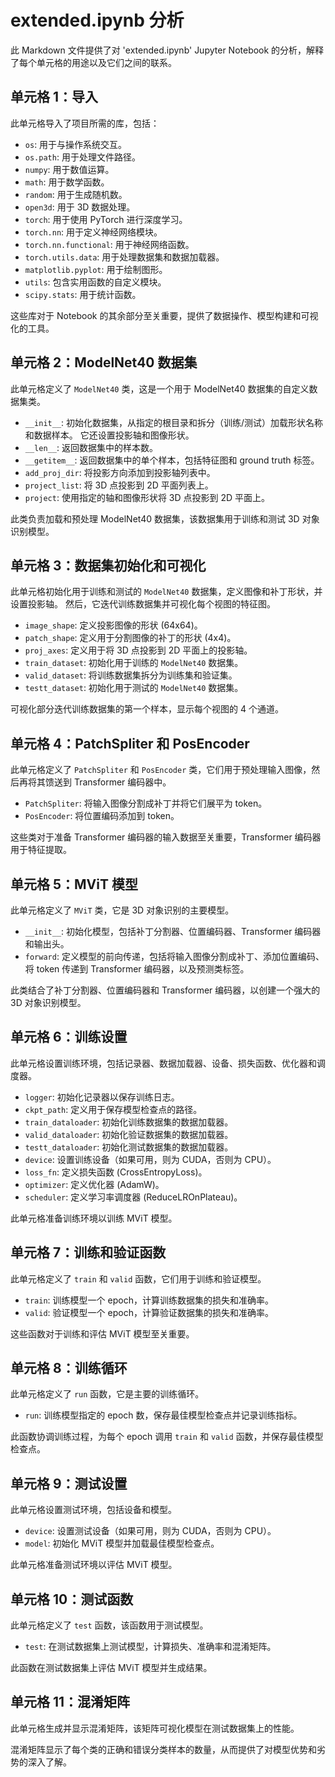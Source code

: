 # extended.ipynb 分析

此 Markdown 文件提供了对 'extended.ipynb' Jupyter Notebook 的分析，解释了每个单元格的用途以及它们之间的联系。

## 单元格 1：导入

此单元格导入了项目所需的库，包括：

*   `os`: 用于与操作系统交互。
*   `os.path`: 用于处理文件路径。
*   `numpy`: 用于数值运算。
*   `math`: 用于数学函数。
*   `random`: 用于生成随机数。
*   `open3d`: 用于 3D 数据处理。
*   `torch`: 用于使用 PyTorch 进行深度学习。
*   `torch.nn`: 用于定义神经网络模块。
*   `torch.nn.functional`: 用于神经网络函数。
*   `torch.utils.data`: 用于处理数据集和数据加载器。
*   `matplotlib.pyplot`: 用于绘制图形。
*   `utils`: 包含实用函数的自定义模块。
*   `scipy.stats`: 用于统计函数。

这些库对于 Notebook 的其余部分至关重要，提供了数据操作、模型构建和可视化的工具。

## 单元格 2：ModelNet40 数据集

此单元格定义了 `ModelNet40` 类，这是一个用于 ModelNet40 数据集的自定义数据集类。

*   `__init__`: 初始化数据集，从指定的根目录和拆分（训练/测试）加载形状名称和数据样本。 它还设置投影轴和图像形状。
*   `__len__`: 返回数据集中的样本数。
*   `__getitem__`: 返回数据集中的单个样本，包括特征图和 ground truth 标签。
*   `add_proj_dir`: 将投影方向添加到投影轴列表中。
*   `project_list`: 将 3D 点投影到 2D 平面列表上。
*   `project`: 使用指定的轴和图像形状将 3D 点投影到 2D 平面上。

此类负责加载和预处理 ModelNet40 数据集，该数据集用于训练和测试 3D 对象识别模型。

## 单元格 3：数据集初始化和可视化

此单元格初始化用于训练和测试的 `ModelNet40` 数据集，定义图像和补丁形状，并设置投影轴。 然后，它迭代训练数据集并可视化每个视图的特征图。

*   `image_shape`: 定义投影图像的形状 (64x64)。
*   `patch_shape`: 定义用于分割图像的补丁的形状 (4x4)。
*   `proj_axes`: 定义用于将 3D 点投影到 2D 平面上的投影轴。
*   `train_dataset`: 初始化用于训练的 `ModelNet40` 数据集。
*   `valid_dataset`: 将训练数据集拆分为训练集和验证集。
*   `testt_dataset`: 初始化用于测试的 `ModelNet40` 数据集。

可视化部分迭代训练数据集的第一个样本，显示每个视图的 4 个通道。

## 单元格 4：PatchSpliter 和 PosEncoder

此单元格定义了 `PatchSpliter` 和 `PosEncoder` 类，它们用于预处理输入图像，然后再将其馈送到 Transformer 编码器中。

*   `PatchSpliter`: 将输入图像分割成补丁并将它们展平为 token。
*   `PosEncoder`: 将位置编码添加到 token。

这些类对于准备 Transformer 编码器的输入数据至关重要，Transformer 编码器用于特征提取。

## 单元格 5：MViT 模型

此单元格定义了 `MViT` 类，它是 3D 对象识别的主要模型。

*   `__init__`: 初始化模型，包括补丁分割器、位置编码器、Transformer 编码器和输出头。
*   `forward`: 定义模型的前向传递，包括将输入图像分割成补丁、添加位置编码、将 token 传递到 Transformer 编码器，以及预测类标签。

此类结合了补丁分割器、位置编码器和 Transformer 编码器，以创建一个强大的 3D 对象识别模型。

## 单元格 6：训练设置

此单元格设置训练环境，包括记录器、数据加载器、设备、损失函数、优化器和调度器。

*   `logger`: 初始化记录器以保存训练日志。
*   `ckpt_path`: 定义用于保存模型检查点的路径。
*   `train_dataloader`: 初始化训练数据集的数据加载器。
*   `valid_dataloader`: 初始化验证数据集的数据加载器。
*   `testt_dataloader`: 初始化测试数据集的数据加载器。
*   `device`: 设置训练设备（如果可用，则为 CUDA，否则为 CPU）。
*   `loss_fn`: 定义损失函数 (CrossEntropyLoss)。
*   `optimizer`: 定义优化器 (AdamW)。
*   `scheduler`: 定义学习率调度器 (ReduceLROnPlateau)。

此单元格准备训练环境以训练 MViT 模型。

## 单元格 7：训练和验证函数

此单元格定义了 `train` 和 `valid` 函数，它们用于训练和验证模型。

*   `train`: 训练模型一个 epoch，计算训练数据集的损失和准确率。
*   `valid`: 验证模型一个 epoch，计算验证数据集的损失和准确率。

这些函数对于训练和评估 MViT 模型至关重要。

## 单元格 8：训练循环

此单元格定义了 `run` 函数，它是主要的训练循环。

*   `run`: 训练模型指定的 epoch 数，保存最佳模型检查点并记录训练指标。

此函数协调训练过程，为每个 epoch 调用 `train` 和 `valid` 函数，并保存最佳模型检查点。

## 单元格 9：测试设置

此单元格设置测试环境，包括设备和模型。

*   `device`: 设置测试设备（如果可用，则为 CUDA，否则为 CPU）。
*   `model`: 初始化 MViT 模型并加载最佳模型检查点。

此单元格准备测试环境以评估 MViT 模型。

## 单元格 10：测试函数

此单元格定义了 `test` 函数，该函数用于测试模型。

*   `test`: 在测试数据集上测试模型，计算损失、准确率和混淆矩阵。

此函数在测试数据集上评估 MViT 模型并生成结果。

## 单元格 11：混淆矩阵

此单元格生成并显示混淆矩阵，该矩阵可视化模型在测试数据集上的性能。

混淆矩阵显示了每个类的正确和错误分类样本的数量，从而提供了对模型优势和劣势的深入了解。
